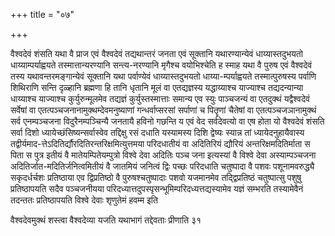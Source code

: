 +++
title = "०७"

+++
 

वैश्वदेवं शंसति यथा वै प्राज एवं वैश्वदेवं तद्यथान्तरं जनता एवं सूक्तानि
यथारण्यान्येवं धाय्यास्तदुभयतो धाय्याम्पर्याह्वयते तस्मात्तान्यरण्यानि
सन्त्य-नरण्यानि मृगैश्च वयोभिश्चेति ह स्माह यथा वै पुरुष एवं
वैश्वदेवं तस्य यथावन्तरमङ्गान्येवं सूक्तानि यथा
पर्वाण्येवं धाय्यास्तदुभयतो धाय्या-म्पर्याह्वयते
तस्मात्पुरुषस्य पर्वाणि शिथिराणि सन्ति दृळ्हानि ब्रह्मणा हि
तानि धृतानि मूलं वा एतद्यज्ञस्य यद्धाय्याश्च याज्याश्च तद्यदन्यान्या
धाय्याश्च याज्याश्च कुर्युरुन्मूलमेव तद्यज्ञं कुर्युस्तस्मात्ताः
समान्य एव स्युः पाञ्चजन्यं वा एतदुक्थं यद्वैश्वदेवं सर्वेषां वा
एतत्पञ्चजनानामुक्थम्देवमनुष्याणां गन्धर्वाप्सरसां सर्पाणां च पितॄणां
चैतेषां वा एतत्पञ्चजञानामुक्थं सर्व एनम्पञ्चजना विदुरैनम्पञ्चिन्यै
जनतायै हविनो गछन्ति य एवं वेद सर्वदेवत्यो वा एष होता यो वैश्वदेवं
शंसति सर्वा दिशो ध्यायेच्छंसिष्यन्सर्वास्वेव तद्दिक्षु रसं दधाति
यस्यामस्य दिशि द्वेष्यः स्यान्न तां ध्यायेदनुहायैवास्य
तद्वीर्यमाद-त्तेऽदितिर्द्यौरदितिरन्तरिक्षमित्युत्तमया
परिदधातीयं वा अदितिरियं द्यौरियं अन्तरिक्षमदितिर्माता स पिता स पुत्र
इतीयं वै मातेयम्पितेयम्पुत्रो विश्वे देवा अदितिः पञ्च जना
इत्यस्यां वै विश्वे देवा अस्याम्पञ्चजना
अदितिर्जात-मदितिर्जनित्वमितीयं वै
जातमियं जनित्वं द्विः पच्छः परिदधाति चतुष्पादा वै पशवः
पशूनामवरुद्ध्यै सकृदर्धर्चशः प्रतिष्ठाया एव
द्विप्रतिष्ठो वै पुरुषश्चतुष्पादाः पशवो यजमानमेव
तद्द्विप्रतिष्ठं चतुष्पात्सु पशुषु
प्रतिष्ठापयति सदैव पञ्चजनीयया
परिदध्यात्तदुपस्पृसन्भूमिम्परिदध्यत्तद्यस्यामेव
यज्ञं सम्भरति तस्यामेवैनं तदन्ततः प्रतिष्ठापयति विश्वे देवाः शृणुतेमं
हवम्म इति 

वैश्वदेवमुक्थं शस्त्वा वैश्वदेव्या यजति यथाभागं तद्देवताः प्रीणाति ३१

 